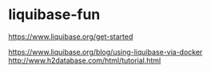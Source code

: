 # liquibase-fun

https://www.liquibase.org/get-started

https://www.liquibase.org/blog/using-liquibase-via-docker
http://www.h2database.com/html/tutorial.html
